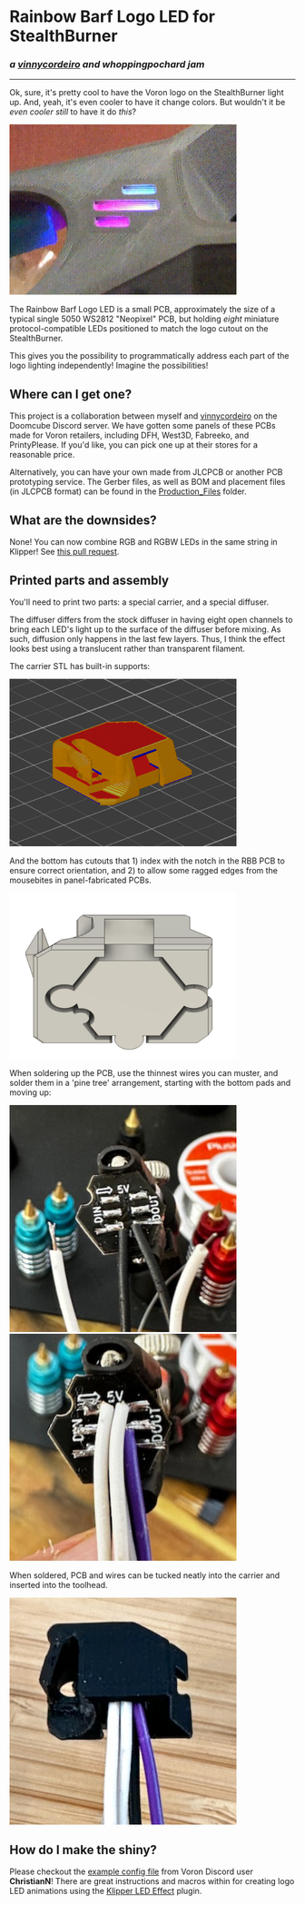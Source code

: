 # Rainbow Barf Logo LED for StealthBurner

### *a [vinnycordeiro](https://github.com/VinnyCordeiro/) and whoppingpochard jam*

-----------

Ok, sure, it's pretty cool to have the Voron logo on the StealthBurner light up. And, yeah, it's even cooler to have it change colors. But wouldn't it be *even cooler still* to have it do *this*?

<img src="./Images/rainbow_logo.gif" width=400>

The Rainbow Barf Logo LED is a small PCB, approximately the size of a typical single 5050 WS2812 "Neopixel" PCB, but holding *eight* miniature protocol-compatible LEDs positioned to match the logo cutout on the StealthBurner.

This gives you the possibility to programmatically address each part of the logo lighting independently! Imagine the possibilities!


## Where can I get one?

This project is a collaboration between myself and [vinnycordeiro](https://github.com/VinnyCordeiro/) on the Doomcube Discord server. We have gotten some panels of these PCBs made for Voron retailers, including DFH, West3D, Fabreeko, and PrintyPlease. If you'd like, you can pick one up at their stores for a reasonable price.

Alternatively, you can have your own made from JLCPCB or another PCB prototyping service. The Gerber files, as well as BOM and placement files (in JLCPCB format) can be found in the [Production_Files]('./Production_Files') folder.


## What are the downsides?

None! You can now combine RGB and RGBW LEDs in the same string in Klipper! See [this pull request](https://github.com/Klipper3d/klipper/pull/5409). 

## Printed parts and assembly

You'll need to print two parts: a special carrier, and a special diffuser. 

The diffuser differs from the stock diffuser in having eight open channels to bring each LED's light up to the surface of the diffuser before mixing. As such, diffusion only happens in the last few layers. Thus, I think the effect looks best using a translucent rather than transparent filament. 

The carrier STL has built-in supports:

<img src="./Images/led_carrier_sliced.png" width=400>

And the bottom has cutouts that 1) index with the notch in the RBB PCB to ensure correct orientation, and 2) to allow some ragged edges from the mousebites in panel-fabricated PCBs.

<img src="./Images/carrier.png" width=400>

When soldering up the PCB, use the thinnest wires you can muster, and solder them in a 'pine tree' arrangement, starting with the bottom pads and moving up:

<img src="./Images/soldering.jpeg" width=400>

<img src="./Images/soldered.jpeg" width=400>

When soldered, PCB and wires can be tucked neatly into the carrier and inserted into the toolhead.

<img src="./Images/in_carrier.jpeg" width=400>


## How do I make the shiny?

Please checkout the [example config file](./Code/stealthburner_led_effects_barf.cfg) from Voron Discord user **ChristianN**! There are great instructions and macros within for creating logo LED animations using the [Klipper LED Effect](https://github.com/julianschill/klipper-led_effect) plugin.